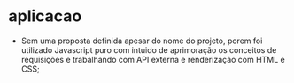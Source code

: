 # aplicacao
- Sem uma proposta definida apesar do nome do projeto, porem foi utilizado Javascript puro com intuido de aprimoração os conceitos de requisições e trabalhando com API externa e renderização com HTML e CSS;
